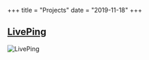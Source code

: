 +++
title = "Projects"
date = "2019-11-18"
+++


## [LivePing](https://www.liveping.io)

![LivePing](/img/projects/liveping.jpg)
